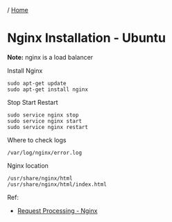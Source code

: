 / [Home](index.md)

# Nginx Installation - Ubuntu

**Note:** nginx is a load balancer


Install Nginx
```
sudo apt-get update
sudo apt-get install nginx
```

Stop Start Restart
```
sudo service nginx stop
sudo service nginx start
sudo service nginx restart
```

Where to check logs
```
/var/log/nginx/error.log
```

Nginx location
```
/usr/share/nginx/html
/usr/share/nginx/html/index.html
```

Ref:
  * [Request Processing - Nginx]([docker-commands.md](http://nginx.org/en/docs/http/request_processing.html))